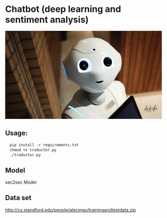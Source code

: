 # Chatbot (deep learning and sentiment analysis)
![chatbot](docs/chatbot.png)


## Usage: 
```
  pip install -r requirements.txt
  chmod +x traductor.py
  ./traductor.py
```

## Model
sec2sec Model

## Data set
http://cs.standford.edu/people/alecmgo/trainingandtestdata.zip